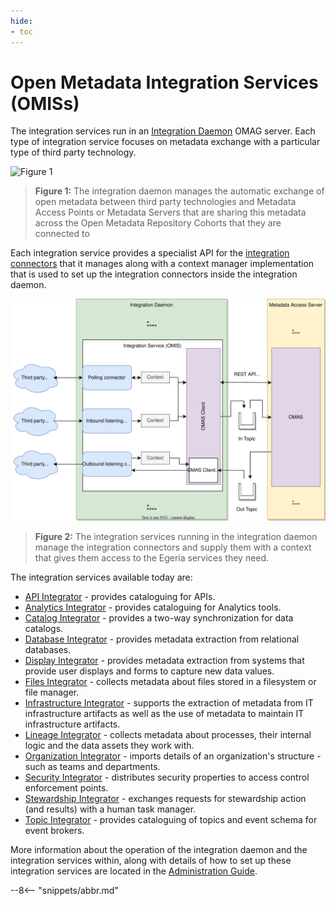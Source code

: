 ```yaml
---
hide:
- toc
---
```


<!-- SPDX-License-Identifier: CC-BY-4.0 -->
<!-- Copyright Contributors to the Egeria project. -->

# Open Metadata Integration Services (OMISs)

The integration services run in an [Integration Daemon](/concepts/integration-daemon) OMAG server.  Each type of integration service focuses on metadata exchange with a particular type of third party technology.

![Figure 1](/concepts/integration-daemon-in-action.svg)
> **Figure 1:** The integration daemon manages the automatic exchange of open metadata between third party technologies and Metadata Access Points or Metadata Servers that
are sharing this metadata across the Open Metadata Repository Cohorts that they are connected to

Each integration service provides a specialist API for the [integration connectors](/concepts/integration-connector) that it manages along with a context manager
implementation that is used to set up the integration
connectors inside the integration daemon.

![Figure 2](/services/integration-daemon-internals.svg)
> **Figure 2:** The integration services running in the integration daemon manage the integration connectors and supply them with a context that gives them access to the Egeria services they need.

The integration services available today are:

* [API Integrator](api-integrator/overview) - provides cataloguing for APIs.
* [Analytics Integrator](analytics-integrator/overview) - provides cataloguing for Analytics tools.
* [Catalog Integrator](catalog-integrator/overview) - provides a two-way synchronization for data catalogs.
* [Database Integrator](database-integrator/overview) - provides metadata extraction from relational databases.
* [Display Integrator](display-integrator/overview) - provides metadata extraction from systems that provide user displays and forms to capture new data values.
* [Files Integrator](files-integrator/overview) - collects metadata about files stored in a filesystem or file manager.
* [Infrastructure Integrator](infrastructure-integrator/overview) - supports the extraction of metadata from IT infrastructure artifacts as well as the use of metadata to maintain IT infrastructure artifacts.
* [Lineage Integrator](lineage-integrator/overview) - collects metadata about processes, their internal logic and the data assets they work with.
* [Organization Integrator](organization-integrator/overview) - imports details of an organization's structure - such as teams and departments.
* [Security Integrator](security-integrator/overview) - distributes security properties to access control enforcement points.
* [Stewardship Integrator](stewardship-integrator/overview) - exchanges requests for stewardship action (and results) with a human task manager.
* [Topic Integrator](topic-integrator/overview) - provides cataloguing of topics and event schema for event brokers.

More information about the operation of the integration daemon and the integration services within, along with details of how to set up these integration services are located in the [Administration Guide](/guides/admin/servers/configuring-an-integration-daemon).


--8<-- "snippets/abbr.md"
